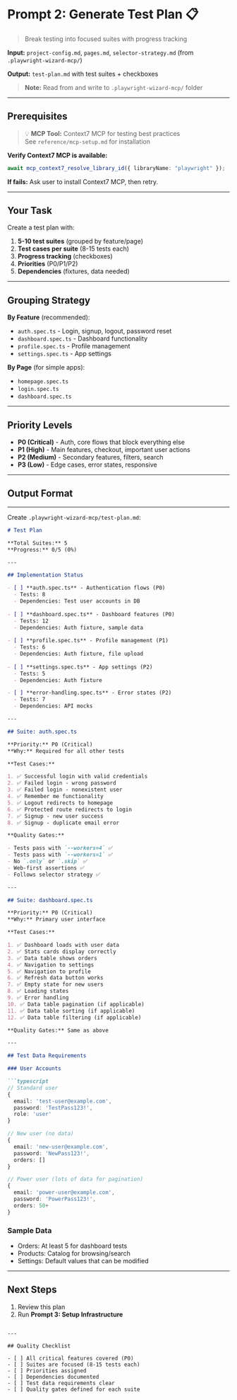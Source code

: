 # Prompt 2: Generate Test Plan 📋

> Break testing into focused suites with progress tracking

**Input:** `project-config.md`, `pages.md`, `selector-strategy.md` (from `.playwright-wizard-mcp/`)

**Output:** `test-plan.md` with test suites + checkboxes

> **Note:** Read from and write to `.playwright-wizard-mcp/` folder

---

## Prerequisites

> 💡 **MCP Tool:** Context7 MCP for testing best practices  
> See `reference/mcp-setup.md` for installation

**Verify Context7 MCP is available:**

```typescript
await mcp_context7_resolve_library_id({ libraryName: "playwright" });
```

**If fails:** Ask user to install Context7 MCP, then retry.

---

## Your Task

Create a test plan with:

1. **5-10 test suites** (grouped by feature/page)
2. **Test cases per suite** (8-15 tests each)
3. **Progress tracking** (checkboxes)
4. **Priorities** (P0/P1/P2)
5. **Dependencies** (fixtures, data needed)

---

## Grouping Strategy

**By Feature** (recommended):

- `auth.spec.ts` - Login, signup, logout, password reset
- `dashboard.spec.ts` - Dashboard functionality
- `profile.spec.ts` - Profile management
- `settings.spec.ts` - App settings

**By Page** (for simple apps):

- `homepage.spec.ts`
- `login.spec.ts`
- `dashboard.spec.ts`

---

## Priority Levels

- **P0 (Critical)** - Auth, core flows that block everything else
- **P1 (High)** - Main features, checkout, important user actions
- **P2 (Medium)** - Secondary features, filters, search
- **P3 (Low)** - Edge cases, error states, responsive

---

## Output Format

---

Create `.playwright-wizard-mcp/test-plan.md`:

```markdown
# Test Plan

**Total Suites:** 5  
**Progress:** 0/5 (0%)

---

## Implementation Status

- [ ] **auth.spec.ts** - Authentication flows (P0)
  - Tests: 8
  - Dependencies: Test user accounts in DB
  
- [ ] **dashboard.spec.ts** - Dashboard features (P0)
  - Tests: 12
  - Dependencies: Auth fixture, sample data
  
- [ ] **profile.spec.ts** - Profile management (P1)
  - Tests: 6
  - Dependencies: Auth fixture, file upload
  
- [ ] **settings.spec.ts** - App settings (P2)
  - Tests: 5
  - Dependencies: Auth fixture

- [ ] **error-handling.spec.ts** - Error states (P2)
  - Tests: 7
  - Dependencies: API mocks

---

## Suite: auth.spec.ts

**Priority:** P0 (Critical)  
**Why:** Required for all other tests

**Test Cases:**

1. ✅ Successful login with valid credentials
2. ✅ Failed login - wrong password
3. ✅ Failed login - nonexistent user
4. ✅ Remember me functionality
5. ✅ Logout redirects to homepage
6. ✅ Protected route redirects to login
7. ✅ Signup - new user success
8. ✅ Signup - duplicate email error

**Quality Gates:**

- Tests pass with `--workers=4` ✅
- Tests pass with `--workers=1` ✅
- No `.only` or `.skip` ✅
- Web-first assertions ✅
- Follows selector strategy ✅

---

## Suite: dashboard.spec.ts

**Priority:** P0 (Critical)  
**Why:** Primary user interface

**Test Cases:**

1. ✅ Dashboard loads with user data
2. ✅ Stats cards display correctly
3. ✅ Data table shows orders
4. ✅ Navigation to settings
5. ✅ Navigation to profile
6. ✅ Refresh data button works
7. ✅ Empty state for new users
8. ✅ Loading states
9. ✅ Error handling
10. ✅ Data table pagination (if applicable)
11. ✅ Data table sorting (if applicable)
12. ✅ Data table filtering (if applicable)

**Quality Gates:** Same as above

---

## Test Data Requirements

### User Accounts

```typescript
// Standard user
{
  email: 'test-user@example.com',
  password: 'TestPass123!',
  role: 'user'
}

// New user (no data)
{
  email: 'new-user@example.com',
  password: 'NewPass123!',
  orders: []
}

// Power user (lots of data for pagination)
{
  email: 'power-user@example.com',
  password: 'PowerPass123!',
  orders: 50+
}
```

### Sample Data

- Orders: At least 5 for dashboard tests
- Products: Catalog for browsing/search
- Settings: Default values that can be modified

---

## Next Steps

1. Review this plan
2. Run **Prompt 3: Setup Infrastructure**
```

---

## Quality Checklist

- [ ] All critical features covered (P0)
- [ ] Suites are focused (8-15 tests each)
- [ ] Priorities assigned
- [ ] Dependencies documented
- [ ] Test data requirements clear
- [ ] Quality gates defined for each suite
